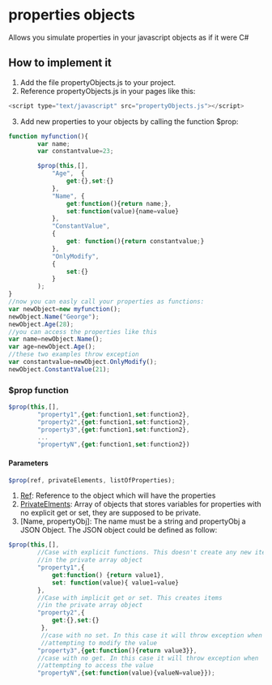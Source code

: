 # properties objects

Allows you simulate properties in your javascript objects as if it were C#

## How to implement it

1. Add the file propertyObjects.js to your project.
2. Reference propertyObjects.js in your pages like this:

```javascript
<script type="text/javascript" src="propertyObjects.js"></script>
```
3. Add new properties to your objects by calling the function $prop:

```javascript
function myfunction(){
        var name;
        var constantvalue=23;

        $prop(this,[],		
        	"Age",	{
        		get:{},set:{}
        	},
        	"Name",	{
        		get:function(){return name;},
        		set:function(value){name=value}
        	}, 
        	"ConstantValue",
        	{
        		get: function(){return constantvalue;}			
        	},
        	"OnlyModify",
        	{
        		set:{}
        	}
        );
}
//now you can easly call your properties as functions:
var newObject=new myfunction();
newObject.Name("George");
newObject.Age(28);
//you can access the properties like this
var name=newObject.Name(); 
var age=newObject.Age();
//these two examples throw exception
var constantvalue=newObject.OnlyModify();
newObject.ConstantValue(21);
```
### $prop function

```javascript
$prop(this,[],
		"property1",{get:function1,set:function2},
        "property2",{get:function1,set:function2},
        "property3",{get:function1,set:function2},
        ...
        "propertyN",{get:function1,set:function2})
```

#### Parameters
```javascript
$prop(ref, privateElements, listOfProperties);
```
1. [Ref](#): Reference to the object which will have the properties
2. [PrivateElments](#): Array of objects that stores variables for properties with no explicit get or set, they are supposed to be private.
3. [Name, propertyObj]: The name must be a string and propertyObj a JSON Object. The JSON object could be defined as follow:
```javascript
$prop(this,[],
		//Case with explicit functions. This doesn't create any new item 
        //in the private array object
        "property1",{
        	get:function() {return value1},
            set: function(value){ value1=value}
        },
        //Case with implicit get or set. This creates items
        //in the private array object
        "property2",{
        	get:{},set:{}
         },
         //case with no set. In this case it will throw exception when
         //attempting to modify the value
        "property3",{get:function(){return value3}},
        //case with no get. In this case it will throw exception when
        //attempting to access the value
        "propertyN",{set:function(value){valueN=value}});
```
